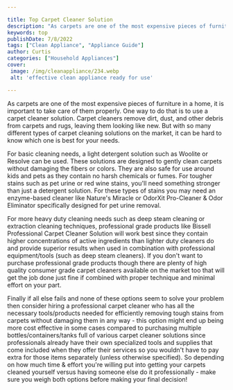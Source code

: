 ```yaml
---

title: Top Carpet Cleaner Solution
description: "As carpets are one of the most expensive pieces of furniture in a home, it is important to take care of them properly. One way to ...get the full scoop"
keywords: top
publishDate: 7/8/2022
tags: ["Clean Appliance", "Appliance Guide"]
author: Curtis
categories: ["Household Appliances"]
cover: 
 image: /img/cleanappliance/234.webp
 alt: 'effective clean appliance ready for use'

---
```


As carpets are one of the most expensive pieces of furniture in a home, it is important to take care of them properly. One way to do that is to use a carpet cleaner solution. Carpet cleaners remove dirt, dust, and other debris from carpets and rugs, leaving them looking like new. But with so many different types of carpet cleaning solutions on the market, it can be hard to know which one is best for your needs.

For basic cleaning needs, a light detergent solution such as Woolite or Resolve can be used. These solutions are designed to gently clean carpets without damaging the fibers or colors. They are also safe for use around kids and pets as they contain no harsh chemicals or fumes. For tougher stains such as pet urine or red wine stains, you'll need something stronger than just a detergent solution. For these types of stains you may need an enzyme-based cleaner like Nature's Miracle or OdorXit Pro-Cleaner & Odor Eliminator specifically designed for pet urine removal. 

For more heavy duty cleaning needs such as deep steam cleaning or extraction cleaning techniques, professional grade products like Bissell Professional Carpet Cleaner Solution will work best since they contain higher concentrations of active ingredients than lighter duty cleaners do and provide superior results when used in combination with professional equipment/tools (such as deep steam cleaners). If you don't want to purchase professional grade products though there are plenty of high quality consumer grade carpet cleaners available on the market too that will get the job done just fine if combined with proper technique and minimal effort on your part. 

Finally if all else fails and none of these options seem to solve your problem then consider hiring a professional carpet cleaner who has all the necessary tools/products needed for efficiently removing tough stains from carpets without damaging them in any way - this option might end up being more cost effective in some cases compared to purchasing multiple bottles/containers/tanks full of various carpet cleaner solutions since professionals already have their own specialized tools and supplies that come included when they offer their services so you wouldn't have to pay extra for those items separately (unless otherwise specified). So depending on how much time & effort you're willing put into getting your carpets cleaned yourself versus having someone else do it professionally - make sure you weigh both options before making your final decision!
